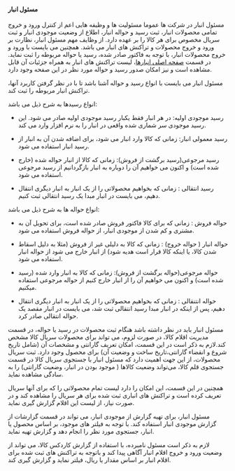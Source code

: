 


#### مسئول انبار
                                                                                                   
                                                                                                                                                                                                        
مسئول انبار در شرکت ها عموما مسئولیت ها و وظیفه هایی اعم از کنترل ورود و خروج تمامی محصولات انبار، ثبت رسید و حواله انبار، اطلاع از وضعیت موجودی انبار و ثبت سریال مخصوص برای هر کالا را بر عهده دارد.
از وظایف مهم مسئول انبار، نظارت بر ورود و خروج محصولات و تراکنش های انبار می باشد. همچنین می بایست با ورود و خروج محصولات انبار، با توجه به فاکتور صادر شده، رسید یا حواله مربوطه را ثبت نماید.
در قسمت [صفحه اصلی انبارها](http://septadocs.1st.co.com/payamgostar/documents/%D9%85%D8%B3%D8%A6%D9%88%D9%84-%D8%A7%D9%86%D8%A8%D8%A7%D8%B1?selectedId=0ad2db52-de8a-4a0d-d760-08d97753f086&menuItemType=2#)، لیست تراکنش های انبار به همراه جزئیات آن قابل مشاهده است و نیز امکان صدور رسید و حواله مورد نظر در این صفحه وجود دارد.

مسئول انبار می بایست با انواع رسید و حواله آشنا باشد تا با در نظر گرفتن کاربرد آنها، تراکنش انبار مربوطه را ثبت کند.

انواع رسیدها به شرح ذیل می باشد:

- رسید موجودی اولیه: در هر انبار فقط یکبار رسید موجودی اولیه صادر می شود. این رسید موجودی سر شماری شده واقعی در انبار را به نرم افزار وارد می کند.

- رسید معمولی انبار: زمانی که کالا وارد انبار می شود، برای اضافه شدن آن به انبار از رسید انبار استفاده می شود.

- رسید مرجوعی(رسید برگشت از فروش): زمانی که کالا از انبار حواله شده (خارج شده است) و اکنون می خواهیم آن را دوباره به انبار بازگردانیم از رسید مرجوعی استفاده می شود.

- رسید انتقالی : زمانی که بخواهیم محصولاتی را از یک انبار به انبار دیگری انتقال دهیم، می بایست در انبار مبدا یک رسید انتقالی ثبت کنیم.

انواع حواله ها به شرح ذیل می باشد:

- حواله فروش : زمانی که برای کالا فاکتور فروش صادر شده است، برای تحویل آن به مشتری و کم شدن از موجودی انبار، از حواله فروش استفاده می شود.

- حواله انبار ( حواله خروج) : زمانی که کالا به دلیلی غیر از فروش (مثلا به دلیل اسقاط شدن کالا، یا اینکه کالا قرار است هدیه شود) از انبار خارج می شود از حواله انبار استفاده می شود.

- حواله مرجوعی(حواله برگشت از فروش): زمانی که کالا به انبار وارد شده (رسید شده است) و اکنون می خواهیم آن را از انبار خارج کنیم از حواله مرجوعی استفاده میکنیم.

- حواله انتنقالی : زمانی که بخواهیم محصولاتی را از یک انبار به انبار دیگری انتقال دهیم، پس از اینکه در انبار مبدا رسید انتقالی ثبت شد، می بایست در انبار مقصد یک حواله انتقالی صادر کرد.

مسئول انبار باید در نظر داشته باشد هنگام ثبت محصولات در رسید یا حواله، در قسمت مدیریت اقلام کالا، در صورت لزوم، می تواند برای محصولات سریال کالا مشخص کند.لازم به ذکر است در این قسمت، امکان تعریف گارانتی و مشخصات آن (شامل تاریخ شروع و انقضاء گارانتی،تاریخ ساخت و وضعیت آن) برای محصول وجود دارد. ثبت سریال محصولات، از این جهت اهمیت دارد که مسئول انبار با جستجوی سریال کالا در قسمت جستجوی قلم کالا، می‌تواند وضعیت کالاها ( موجود بودن در انبار، وضعیت گارانتی) را به سادگی مشاهده نماید.


همچنین در این قسمت، این امکان را دارد لیست تمام محصولاتی را که برای آنها سریال تعریف کرده است و تراکنش های انباری ثبت شده برای هر سریال را مشاهده کند و در صورت نیاز، از لیست این اقلام گزارش گیری  نماید.


مسئول انبار، برای تهیه گزارش از موجودی انبار، می تواند در قسمت گزارشات از گزارش موجودی انبار استفاده کند. با توجه به فیلتر های موجود، بر اساس محصول یا انبار، جستجوی مورد نظر را انجام دهد و گزارش تهیه نماید.


لازم به ذکر است مسئول نامبرده، با استفاده از گزارش کاردکس کالا، می تواند از وضعیت ورود و خروج اقلام انبار آگاهی پیدا کند و باتوجه به تراکنش های ثبت شده برای اقلام انبار بر اساس مقدار یا ریال، فیلتر نماید و گزارش گیری کند.



